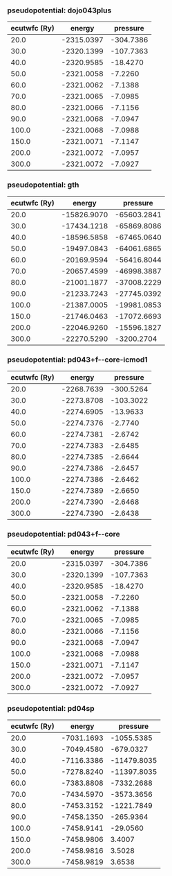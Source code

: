 ### pseudopotential: dojo043plus
| ecutwfc (Ry) | energy | pressure | 
| --- | --- | --- | 
| 20.0 | -2315.0397| -304.7386|
| 30.0 | -2320.1399| -107.7363|
| 40.0 | -2320.9585| -18.4270|
| 50.0 | -2321.0058| -7.2260|
| 60.0 | -2321.0062| -7.1388|
| 70.0 | -2321.0065| -7.0985|
| 80.0 | -2321.0066| -7.1156|
| 90.0 | -2321.0068| -7.0947|
| 100.0 | -2321.0068| -7.0988|
| 150.0 | -2321.0071| -7.1147|
| 200.0 | -2321.0072| -7.0957|
| 300.0 | -2321.0072| -7.0927|

### pseudopotential: gth
| ecutwfc (Ry) | energy | pressure | 
| --- | --- | --- | 
| 20.0 | -15826.9070| -65603.2841|
| 30.0 | -17434.1218| -65869.8086|
| 40.0 | -18596.5858| -67465.0640|
| 50.0 | -19497.0843| -64061.6865|
| 60.0 | -20169.9594| -56416.8044|
| 70.0 | -20657.4599| -46998.3887|
| 80.0 | -21001.1877| -37008.2229|
| 90.0 | -21233.7243| -27745.0392|
| 100.0 | -21387.0005| -19981.0853|
| 150.0 | -21746.0463| -17072.6693|
| 200.0 | -22046.9260| -15596.1827|
| 300.0 | -22270.5290| -3200.2704|

### pseudopotential: pd043+f--core-icmod1
| ecutwfc (Ry) | energy | pressure | 
| --- | --- | --- | 
| 20.0 | -2268.7639| -300.5264|
| 30.0 | -2273.8708| -103.3022|
| 40.0 | -2274.6905| -13.9633|
| 50.0 | -2274.7376| -2.7740|
| 60.0 | -2274.7381| -2.6742|
| 70.0 | -2274.7383| -2.6485|
| 80.0 | -2274.7385| -2.6644|
| 90.0 | -2274.7386| -2.6457|
| 100.0 | -2274.7386| -2.6462|
| 150.0 | -2274.7389| -2.6650|
| 200.0 | -2274.7390| -2.6468|
| 300.0 | -2274.7390| -2.6438|

### pseudopotential: pd043+f--core
| ecutwfc (Ry) | energy | pressure | 
| --- | --- | --- | 
| 20.0 | -2315.0397| -304.7386|
| 30.0 | -2320.1399| -107.7363|
| 40.0 | -2320.9585| -18.4270|
| 50.0 | -2321.0058| -7.2260|
| 60.0 | -2321.0062| -7.1388|
| 70.0 | -2321.0065| -7.0985|
| 80.0 | -2321.0066| -7.1156|
| 90.0 | -2321.0068| -7.0947|
| 100.0 | -2321.0068| -7.0988|
| 150.0 | -2321.0071| -7.1147|
| 200.0 | -2321.0072| -7.0957|
| 300.0 | -2321.0072| -7.0927|

### pseudopotential: pd04sp
| ecutwfc (Ry) | energy | pressure | 
| --- | --- | --- | 
| 20.0 | -7031.1693| -1055.5385|
| 30.0 | -7049.4580| -679.0327|
| 40.0 | -7116.3386| -11479.8035|
| 50.0 | -7278.8240| -11397.8035|
| 60.0 | -7383.8808| -7332.2688|
| 70.0 | -7434.5970| -3573.3656|
| 80.0 | -7453.3152| -1221.7849|
| 90.0 | -7458.1350| -265.9364|
| 100.0 | -7458.9141| -29.0560|
| 150.0 | -7458.9806| 3.4007|
| 200.0 | -7458.9816| 3.5028|
| 300.0 | -7458.9819| 3.6538|

